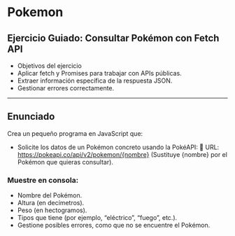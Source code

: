 # Pokemon
## Ejercicio Guiado: Consultar Pokémon con Fetch API
- Objetivos del ejercicio
- Aplicar fetch y Promises para trabajar con APIs públicas.
- Extraer información específica de la respuesta JSON.
- Gestionar errores correctamente.

---

## Enunciado
Crea un pequeño programa en JavaScript que:

- Solicite los datos de un Pokémon concreto usando la PokéAPI: 📍 URL: https://pokeapi.co/api/v2/pokemon/{nombre} (Sustituye {nombre} por el Pokémon que quieras consultar).
### Muestre en consola:
- Nombre del Pokémon.
- Altura (en decímetros).
- Peso (en hectogramos).
- Tipos que tiene (por ejemplo, “eléctrico”, “fuego”, etc.).
- Gestione posibles errores, como que no se encuentre el Pokémon.
